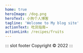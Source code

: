 ```yaml
---
home: true
heroImage: /dog.png
heroText: 小狗个人博客
tagline: 'Welcome to My blog site'
actionText: 吃货指南→
actionLink: /recipes/fruits
---
```

::: slot footer
Copyright © 2022
:::
